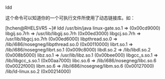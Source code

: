 ldd

这个命令可以知道你的一个可执行文件所使用了动态链接库。如：

[hchen@RHELSVR5 ~]# ldd /usr/bin/java
        linux-gate.so.1 =>  (0x00cd9000)
        libgij.so.7rh => /usr/lib/libgij.so.7rh (0x00ed3000)
        libgcj.so.7rh => /usr/lib/libgcj.so.7rh (0x00ed6000)
        libpthread.so.0 => /lib/i686/nosegneg/libpthread.so.0 (0x00110000)
        librt.so.1 => /lib/i686/nosegneg/librt.so.1 (0x009c8000)
        libdl.so.2 => /lib/libdl.so.2 (0x008b5000)
        libz.so.1 => /usr/lib/libz.so.1 (0x00bee000)
        libgcc_s.so.1 => /lib/libgcc_s.so.1 (0x00aa7000)
        libc.so.6 => /lib/i686/nosegneg/libc.so.6 (0x0022f000)
        libm.so.6 => /lib/i686/nosegneg/libm.so.6 (0x00127000)
        /lib/ld-linux.so.2 (0x00214000)


